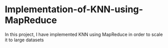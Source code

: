 # Implementation-of-KNN-using-MapReduce
 In this project, I have implemented KNN using MapReduce in order to scale it to large datasets
